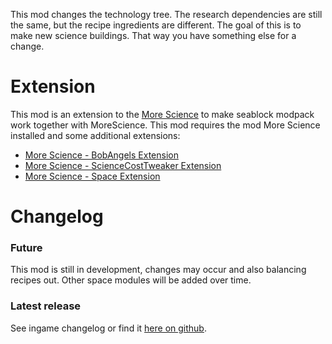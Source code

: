This mod changes the technology tree. The research dependencies are still the same, but the recipe ingredients are different. The goal of this is to make new science buildings. That way you have something else for a change.

# Extension
This mod is an extension to the [More Science](https://mods.factorio.com/mod/MoreScience) to make seablock modpack work together with MoreScience.
This mod requires the mod More Science installed and some additional extensions:

+ [More Science - BobAngels Extension](https://mods.factorio.com/mod/MoreScience-BobAngelsExtension)
+ [More Science - ScienceCostTweaker Extension](https://mods.factorio.com/mod/MoreScience-ScienceCostTweakerExtension)
+ [More Science - Space Extension](https://mods.factorio.com/mod/MoreScience-SpaceExtension)

# Changelog
### Future
This mod is still in development, changes may occur and also balancing recipes out. Other space modules will be added over time.
### Latest release
See ingame changelog or find it [here on github](https://github.com/LovelySanta/FactorioMod-MoreScience-SpaceExtension/blob/master/changelog.txt).
